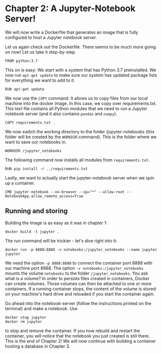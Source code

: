 # Chapter 2: A Jupyter-Notebook Server!
We will now write a Dockerfile that generates an image that is fully configured to host a Jupyter notebook server.

Let us again check out the Dockerfile. There seems to be much more going on now! Let us take it step-by-step.

    FROM python:3.7

This on is easy: We start with a system that has Python 3.7 preinstalled. We now run `apt-get update` to make sure our system has updated package lists for everything we want to add to it.

    RUN apt-get update

We now use the `COPY` command: It allows us to copy files from our local machine into the docker image.
In this case, we copy over requirements.txt. This text file contains all Python modules that we need to run a Jupyter notebook server (and it also contains `pandas` and `numpy`).

    COPY requirements.txt .

We now switch the working directory to the folder /jupyter-notebooks (this folder will be created by the `WORKDIR` command).
This is the folder where we want to save our notebooks in.

    WORKDIR /jupyter_notebooks

The following command now installs all modules from `requirements.txt`. 

    RUN pip install -r ../requirements.txt

Lastly, we want to actually start the jupyter-notebook server when we spin up a container.

    CMD jupyter-notebook --no-browser --ip="*" --allow-root --NotebookApp.allow_remote_access=True 

## Running and storing

Building the image is as easy as it was in chapter 1:

    docker build -t jupyter .

The run command will be trickier - let's dive right into it:

    docker run -p 8888:8888 -v notebooks:/jupyter_notebooks --name jupyter jupyter

We need the option `-p 8888:8888` to connect the container port 8888 with our machine port 8888. The option `-v notebooks:/jupyter_notebooks` mounts the volume `notebooks` to the folder `/jupyter_notebooks`. You ask what is a volume? In order to persists files created in containers, Docker can create volumes. Those volumes can then be attached to one or more containers. If a running container stops, the content of the volume is stored on your machine's hard drive and reloaded if you start the container again.

Go ahead into the notebook-server (follow the instructions printed on the terminal) and make a notebook.
Use

    docker stop jupyter
    docker rm jupyter

to stop and remove the container. If you now rebuild and restart the container, you will notice that the notebook you just created is still there. This is the end of Chapter 2! We will now continue with building a container hosting a database in Chapter 3.
